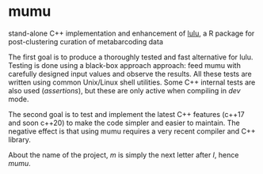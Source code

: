 # mumu

stand-alone C++ implementation and enhancement of [lulu](https://github.com/tobiasgf/lulu), a R package for post-clustering curation of metabarcoding data

The first goal is to produce a thoroughly tested and fast alternative for lulu. Testing is done using a black-box approach approach: feed mumu with carefully designed input values and observe the results. All these tests are written using common Unix/Linux shell utilities. Some C++ internal tests are also used (_assertions_), but these are only active when compiling in _dev_ mode.

The second goal is to test and implement the latest C++ features (c++17 and soon c++20) to make the code simpler and easier to maintain. The negative effect is that using mumu requires a very recent compiler and C++ library.

About the name of the project, *m* is simply the next letter after *l*, hence *mumu*.
